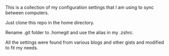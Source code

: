 This is a collection of my configuration settings that I am using to sync between computers.

Just clone this repo in the home directory.

Rename .git folder to .homegit and use the alias in my .zshrc.

All the settings were found from various blogs and other gists and modified to fit my needs.

